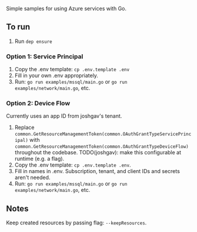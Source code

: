 Simple samples for using Azure services with Go.

## To run

1. Run `dep ensure`

### Option 1: Service Principal

1. Copy the .env template: `cp .env.template .env`
1. Fill in your own .env appropriately.
1. Run: `go run examples/mssql/main.go` or `go run examples/network/main.go`, etc.
  
### Option 2: Device Flow

Currently uses an app ID from joshgav's tenant.

1. Replace `common.GetResourceManagementToken(common.OAuthGrantTypeServicePrincipal)` with `common.GetResourceManagementToken(common.OAuthGrantTypeDeviceFlow)` throughout the codebase. TODO(joshgav): make this configurable at runtime (e.g. a flag).
1. Copy the .env template: `cp .env.template .env`.
1. Fill in names in .env. Subscription, tenant, and client IDs and secrets aren't needed.
1. Run: `go run examples/mssql/main.go` or `go run examples/network/main.go`, etc.

## Notes
  
Keep created resources by passing flag: `--keepResources`.

